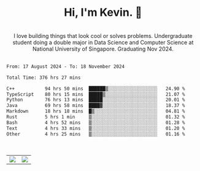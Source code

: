 <!--
**kevin-pek/kevin-pek** is a ✨ _special_ ✨ repository because its `README.md` (this file) appears on your GitHub profile.

Here are some ideas to get you started:

- 🔭 I’m currently working on ...
- 🌱 I’m currently learning ...
- 👯 I’m looking to collaborate on ...
- 🤔 I’m looking for help with ...
- 💬 Ask me about ...
- 📫 How to reach me: ...
- 😄 Pronouns: ...
- ⚡ Fun fact: ...
-->
<div align="center">
  <h1>Hi, I'm Kevin. 👋</h1>
  <br />
  I love building things that look cool or solves problems. Undergraduate student doing a double major in Data Science and Computer Science at National University of Singapore. Graduating Nov 2024.
</div>
<br />
<!--START_SECTION:waka-->

```txt
From: 17 August 2024 - To: 18 November 2024

Total Time: 376 hrs 27 mins

C++           94 hrs 50 mins  ██████▒░░░░░░░░░░░░░░░░░░   24.90 %
TypeScript    80 hrs 15 mins  █████▒░░░░░░░░░░░░░░░░░░░   21.07 %
Python        76 hrs 13 mins  █████░░░░░░░░░░░░░░░░░░░░   20.01 %
Java          69 hrs 58 mins  ████▓░░░░░░░░░░░░░░░░░░░░   18.37 %
Markdown      18 hrs 18 mins  █▒░░░░░░░░░░░░░░░░░░░░░░░   04.81 %
Rust          5 hrs 1 min     ▒░░░░░░░░░░░░░░░░░░░░░░░░   01.32 %
Bash          4 hrs 52 mins   ▒░░░░░░░░░░░░░░░░░░░░░░░░   01.28 %
Text          4 hrs 33 mins   ▒░░░░░░░░░░░░░░░░░░░░░░░░   01.20 %
Other         4 hrs 25 mins   ▒░░░░░░░░░░░░░░░░░░░░░░░░   01.16 %
```

<!--END_SECTION:waka-->
<br />
<table width="100%">
  <tr>
    <td align="left" width="50%">
      <img src="https://github-readme-stats-kevin-pek.vercel.app/api?username=kevin-pek&include_all_commits=true&count_private=true&theme=rose_pine" />
    </td>
    <td align="right" width="50%">
      <img src="https://github-readme-stats-kevin-pek.vercel.app/api/top-langs?username=kevin-pek&langs_count=10&hide_progress=true&theme=rose_pine" />
    </td>
  </tr>
</table>
